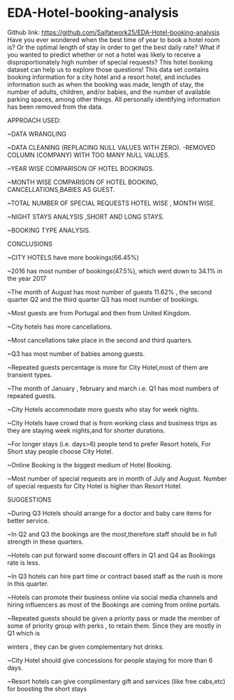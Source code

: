 # EDA-Hotel-booking-analysis
Github link: https://github.com/Saifatwork25/EDA-Hotel-booking-analysis
Have you ever wondered when the best time of year to book a hotel room is? Or the optimal length of stay in order to get the best daily rate? What if you wanted to predict whether or not a hotel was likely to receive a disproportionately high number of special requests?
This hotel booking dataset can help us to explore those questions!
This data set contains booking information for a city hotel and a resort hotel, and includes information such as when the booking was made, length of stay, the number of adults, children, and/or babies, and the number of available parking spaces, among other things.
All personally identifying information has been removed from the data.


APPROACH USED:


~DATA WRANGLING


~DATA CLEANING (REPLACING NULL VALUES WITH ZERO).
-REMOVED COLUMN (COMPANY)  WITH TOO MANY NULL VALUES. 


~YEAR WISE COMPARISON OF HOTEL BOOKINGS.


~MONTH WISE COMPARISON OF HOTEL BOOKING, CANCELLATIONS,BABIES AS GUEST.


~TOTAL NUMBER OF SPECIAL REQUESTS HOTEL WISE , MONTH WISE.


~NIGHT STAYS ANALYSIS ,SHORT AND LONG STAYS.


~BOOKING TYPE ANALYSIS.

CONCLUSIONS 


~CITY HOTELS have more bookings(66.45%)


~2016 has most number of bookings(47.5%), which went down to 34.1% in the year 2017


~The month of August has most number of guests 11.62% , the second quarter Q2 and the third quarter Q3 has most number of bookings.


~Most guests are from Portugal and then from United Kingdom.


~City hotels has more cancellations.


~Most cancellations take place in the second and third quarters.


~Q3 has most number of babies among guests.


~Repeated guests percentage is more for City Hotel,most of them are transient types.


~The month of January , february and march i.e. Q1 has most numbers of repeated guests.


~City Hotels accommodate more guests who stay for week nights.


~City Hotels have crowd that is from working class and business trips as they are staying week nights,and for shorter durations.


~For longer stays (i.e. days>6) people tend to prefer Resort hotels, For Short stay people choose City Hotel.


~Online Booking is the biggest medium of Hotel Booking.


~Most number of special requests are in month of July and August. Number of special requests for City Hotel is higher than Resort Hotel.



SUGGESTIONS


~During Q3 Hotels should arrange for a doctor and baby care items for better service.


~In Q2 and Q3 the bookings are the most,therefore staff should be in full strength in these quarters.


~Hotels can put forward some discount offers in Q1 and Q4 as Bookings rate is less.


~In Q3 hotels can hire part time or contract based staff as the rush is more in this quarter.


~Hotels can promote their business online via social media channels and hiring influencers as most of the Bookings are coming from online portals.


~Repeated guests should be given a priority pass or made the member of some of priority group with perks , to retain them. Since they are mostly in Q1 which is 

winters , they can be given complementary hot drinks.


~City Hotel should give concessions for people staying for more than 6 days.


~Resort hotels can give complimentary gift and services (like free cabs,etc) for boosting the short stays

